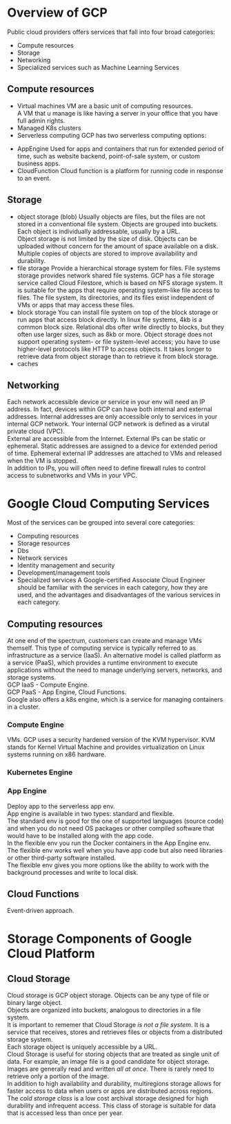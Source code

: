 # Overview of GCP
Public cloud providers offers services that fall into four broad categories:
* Compute resources
* Storage
* Networking
* Specialized services such as Machine Learning Services

## Compute resources
- Virtual machines
VM are a basic unit of computing resources.  
A VM that u manage is like having a server in your office that you have full admin rights.  
- Managed K8s clusters
- Serverless computing
GCP has two serverless computing options:
* AppEngine
Used for apps and containers that run for extended period of time, such as website backend, point-of-sale system,
or custom business apps.
* CloudFunction
Cloud function is a platform for running code in response to an event.  
## Storage
- object storage (blob)
Usually objects are files, but the files are not stored in a conventional file system. Objects are grouped into buckets.
Each object is individually addressable, usually by a URL.  
Object storage is not limited by the size of disk. Objects can be uploaded without concern for the amount of space available
on a disk. Multiple copies of objects are stored to improve availability and durability. 
- file storage
Provide a hierarchical storage system for files. File systems storage provides network shared file systems. GCP has a file storage
service called Cloud Filestore, which is based on NFS storage system. It is suitable for the apps that require operating system-like
file access to files. The file system, its directories, and its files exist independent of VMs or apps that may access these files.
- block storage
You can install file system on top of the block storage or run apps that access block directly. In linux file systems, 4kb is a common
block size. Relational dbs ofter write directly to blocks, but they often use larger sizes, such as 8kb or more.
Object storage does not support operating system- or file system-level access; you have to use higher-level protocols like HTTP to access
objects. It takes longer to retrieve data from object storage than to retrieve it from block storage.
- caches

## Networking
Each network accessible device or service in your env will need an IP address. In fact, devices within GCP can have both internal
and external addresses. Internal addresses are only accessible only to services in your internal GCP network.
Your internal GCP network is defined as a virutal private cloud (VPC).  
External are accessible from the Internet. External IPs can be static or ephemeral. Static addresses are assigned to a device
for extended period of time. Ephemeral external IP addresses are attached to VMs and released when the VM is stopped.  
In addition to IPs, you will often need to define firewall rules to control access to subnetworks and VMs in your VPC.

# Google Cloud Computing Services
Most of the services can be grouped into several core categories:
* Computing resources
* Storage resources
* Dbs
* Network services
* Identity management and security
* Development/management tools
* Specialized services
A Google-certified Associate Cloud Engineer should be familiar with the services in each category, how they are used,
and the advantages and disadvantages of the various services in each category.  
## Computing resources
At one end of the spectrum, customers can create and manage VMs themself. This type of computing service is typically referred
to as infrastructure as a service (IaaS).
An alternative model is called platform as a service (PaaS), which provides a runtime environment to execute applications without
the need to manage underlying servers, networks, and storage systems.  
GCP IaaS - Compute Engine.  
GCP PaaS - App Engine, Cloud Functions.  
Google also offers a k8s engine, which is a service for managing containers in a cluster.  
### Compute Engine
VMs. GCP uses a security hardened version of the KVM hypervisor. KVM stands for Kernel Virtual Machine and provides virtualization
on Linux systems running on x86 hardware.  
### Kubernetes Engine
### App Engine
Deploy app to the serverless app env.  
App engine is available in two types: standard and flexible.  
The standard env is good for the one of supported languages (source code) and when you do not need OS packages or other compiled
software that would have to be installed along with the app code.  
In the flexible env you run the Docker containers in the App Engine env.  
The flexible env works well when you have app code but also need libraries or other third-party software installed.  
The flexible env gives you more options like the ability to work with the background processes and write to local disk.  
## Cloud Functions
Event-driven approach.
# Storage Components of Google Cloud Platform
## Cloud Storage
Cloud storage is GCP object storage. Objects can be any type of file or binary large object.  
Objects are organized into buckets, analogous to directories in a file system.  
It is important to rememer that Cloud Storage _is not a file system_. It is a service that receives, stores and retrieves files
or objects from a distributed storage system.  
Each storage object is uniquely accessible by a URL.  
Cloud Storage is useful for storing objects that are treated as single unit of data. For example, an image file is a good
candidate for object storage. Images are generally read and written _all at once_. There is rarely need to retrieve only a portion
of the image.  
In addition to high availability and durability, multiregions storage allows for faster access to data when users or apps are
distributed across regions.  
The _cold storage class_ is a low cost archival storage designed for high durability and infrequent access. This class of storage
is suitable for data that is accessed less than once per year.